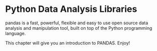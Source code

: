 # Python Data Analysis Libraries

pandas is a fast, powerful, flexible and easy to use open source data analysis and manipulation tool, built on top of the Python programming language.

This chapter will give you an introduction to PANDAS. Enjoy!
